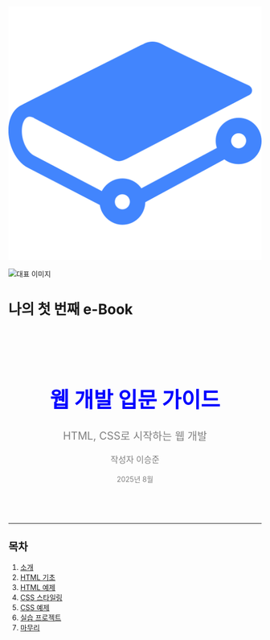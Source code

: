 
![로고 이미지](assets/images/logo.jpg)  

![대표 이미지](assets/images/main-image.png)




# 나의 첫 번째 e-Book

<div style="text-align: center; padding: 50px 0;">
    <h1 style="font-size: 3em; color: blue;">웹 개발 입문 가이드</h1>
    <p style="font-size: 1.5em; color: gray;">HTML, CSS로 시작하는 웹 개발</p>
    <p style="font-size: 1.2em; color: gray;">작성자 이승준</p>
    <p style="font-size: 1em; color: gray;">2025년 8월</p>
</div>

---

## 목차

1. [소개](intro.md)
2. [HTML 기초](html/html-basic.md)
3. [HTML 예제](html/html-examples.md)
4. [CSS 스타일링](css/css-basic.md)
5. [CSS 예제](css/css-examples.md)
6. [실습 프로젝트](project.md)
7. [마무리](wrap-up.md)                                                                                                                                                                                                                                                